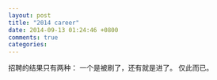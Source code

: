```yaml
---
layout: post
title: "2014 career"
date: 2014-09-13 01:24:46 +0800
comments: true
categories: 
---
```


招聘的结果只有两种：
一个是被刷了，还有就是进了。
仅此而已。